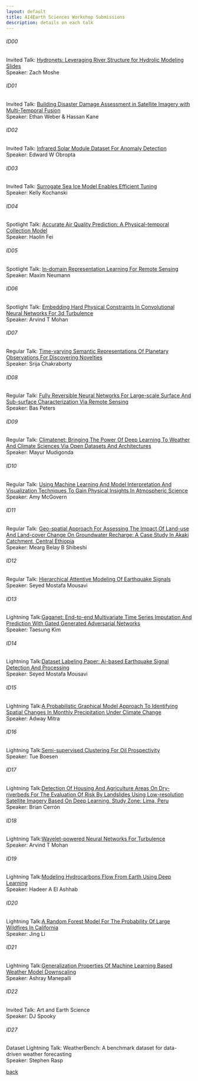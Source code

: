 ```yaml
---
layout: default
title: AI4Earth Sciences Workshop Submissions
description: details on each talk
---
```


###### ID00
Invited Talk: [Hydronets: Leveraging River Structure for Hydrolic Modeling](http://ai4earthscience.github.io/iclr-2020-workshop/papers/ai4earth04.pdf)   
[Slides](http://ai4earthscience.github.io/iclr-2020-workshop/papers/ai4earth04.pdf)   
Speaker: Zach Moshe   

###### ID01
Invited Talk: [Building Disaster Damage Assessment in Satellite Imagery with Multi-Temporal Fusion](https://arxiv.org/abs/2004.05525)   
Speaker: Ethan Weber & Hassan Kane   

###### ID02
Invited Talk: [Infrared Solar Module Dataset For Anomaly Detection](http://ai4earthscience.github.io/iclr-2020-workshop/papers/ai4earth22.pdf)  
Speaker: Edward W Obropta

###### ID03
Invited Talk: [Surrogate Sea Ice Model Enables Efficient Tuning](http://ai4earthscience.github.io/iclr-2020-workshop/papers/ai4earth26.pdf)  
Speaker: Kelly Kochanski

###### ID04
Spotlight Talk: [Accurate Air Quality Prediction: A Physical-temporal Collection Model](http://ai4earthscience.github.io/iclr-2020-workshop/papers/ai4earth09.pdf)  
Speaker: Haolin Fei

###### ID05
Spotlight Talk: [In-domain Representation Learning For Remote Sensing](http://ai4earthscience.github.io/iclr-2020-workshop/papers/ai4earth10.pdf)   
Speaker: Maxim Neumann   

###### ID06
Spotlight Talk: [Embedding Hard Physical Constraints In Convolutional Neural Networks For 3d Turbulence](http://ai4earthscience.github.io/iclr-2020-workshop/papers/ai4earth14.pdf)   
Speaker: Arvind T Mohan   

###### ID07
Regular Talk: [Time-varying Semantic Representations Of Planetary Observations For Discovering Novelties](http://ai4earthscience.github.io/iclr-2020-workshop/papers/ai4earth23.pdf)  
Speaker: Srija Chakraborty  

###### ID08
Regular Talk: [Fully Reversible Neural Networks For Large-scale Surface And Sub-surface Characterization Via Remote Sensing](http://ai4earthscience.github.io/iclr-2020-workshop/papers/ai4earth24.pdf)  
Speaker: Bas Peters   

###### ID09
Regular Talk: [Climatenet: Bringing The Power Of Deep Learning To Weather And Climate Sciences Via Open Datasets And Architectures](http://ai4earthscience.github.io/iclr-2020-workshop/papers/ai4earth21.pdf)  
Speaker: Mayur Mudigonda  

###### ID10
Regular Talk: [Using Machine Learning And Model Interpretation And Visualization Techniques To Gain Physical Insights In Atmospheric Science](http://ai4earthscience.github.io/iclr-2020-workshop/papers/ai4earth16.pdf)   
Speaker: Amy McGovern   

###### ID11
Regular Talk: [Geo-spatial Approach For Assessing The Impact Of Land-use And Land-cover Change On Groundwater Recharge: A Case Study In Akaki Catchment, Central Ethiopia](http://ai4earthscience.github.io/iclr-2020-workshop/papers/ai4earth05.pdf)   
Speaker: Mearg Belay B Shibeshi   

###### ID12
Regular Talk: [Hierarchical Attentive Modeling Of Earthquake Signals](http://ai4earthscience.github.io/iclr-2020-workshop/papers/ai4earth06.pdf)   
Speaker: Seyed Mostafa Mousavi   

###### ID13
Lightning Talk:[Gaganet: End-to-end Multivariate Time Series Imputation And Prediction With Gated Generated Adversarial Networks](http://ai4earthscience.github.io/iclr-2020-workshop/papers/ai4earth03.pdf)   
Speaker: Taesung Kim   

###### ID14
Lightning Talk:[Dataset Labeling Paper: Ai-based Earthquake Signal Detection And Processing](http://ai4earthscience.github.io/iclr-2020-workshop/papers/ai4earth07.pdf)     
Speaker: Seyed Mostafa Mousavi     

###### ID15
Lightning Talk:[A Probabilistic Graphical Model Approach To Identifying Spatial Changes In Monthly Precipitation Under Climate Change](http://ai4earthscience.github.io/iclr-2020-workshop/papers/ai4earth11.pdf)  
Speaker: Adway Mitra    

###### ID16
Lightning Talk:[Semi-supervised Clustering For Oil Prospectivity](http://ai4earthscience.github.io/iclr-2020-workshop/papers/ai4earth12.pdf)   
Speaker: Tue Boesen    

###### ID17
Lightning Talk:[Detection Of Housing And Agriculture Areas On Dry-riverbeds For The Evaluation Of Risk By Landslides Using Low-resolution Satellite Imagery Based On Deep Learning. Study Zone: Lima, Peru](http://ai4earthscience.github.io/iclr-2020-workshop/papers/ai4earth13.pdf)   
Speaker: Brian Cerrón   

###### ID18
Lightning Talk:[Wavelet-powered Neural Networks For Turbulence](http://ai4earthscience.github.io/iclr-2020-workshop/papers/ai4earth15.pdf)   
Speaker: Arvind T Mohan  

###### ID19
Lightning Talk:[Modeling Hydrocarbons Flow From Earth Using Deep Learning](http://ai4earthscience.github.io/iclr-2020-workshop/papers/ai4earth17.pdf)   
Speaker: Hadeer A El Ashhab   

###### ID20
Lightning Talk:[A Random Forest Model For The Probability Of Large Wildfires In California](http://ai4earthscience.github.io/iclr-2020-workshop/papers/ai4earth20.pdf)   
Speaker: Jing Li   

###### ID21
Lightning Talk:[Generalization Properties Of Machine Learning Based Weather Model Downscaling](http://ai4earthscience.github.io/iclr-2020-workshop/papers/ai4earth25.pdf)   
Speaker: Ashray Manepalli   

###### ID22
Invited Talk: Art and Earth Science  
Speaker: DJ Spooky   

###### ID27
Dataset Lightning Talk: WeatherBench: A benchmark dataset for data-driven weather forecasting   
Speaker: Stephen Rasp    


[back](./)
